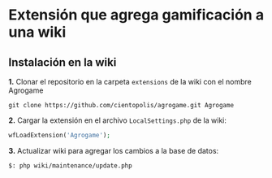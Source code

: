 # Extensión que agrega gamificación a una wiki

## Instalación en la wiki

**1.** Clonar el repositorio en la carpeta `extensions` de la wiki con el nombre Agrogame

```git
git clone https://github.com/cientopolis/agrogame.git Agrogame
```

**2.** Cargar la extensión en el archivo `LocalSettings.php` de la wiki: 

```php
wfLoadExtension('Agrogame');
```

**3.** Actualizar wiki para agregar los cambios a la base de datos:

```bash
$: php wiki/maintenance/update.php
```

